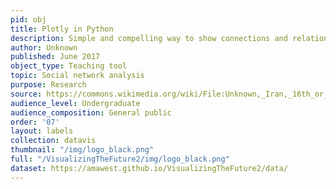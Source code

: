 ```yaml
---
pid: obj
title: Plotly in Python
description: Simple and compelling way to show connections and relationships within a community of individuals.
author: Unknown
published: June 2017
object_type: Teaching tool
topic: Social network analysis
purpose: Research
source: https://commons.wikimedia.org/wiki/File:Unknown,_Iran,_16th_or_16th_Century_-_Silk_Tapestry_Depicting_the_story_of_Leila_and_Majnun_-_Google_Art_Project.jpg
audience_level: Undergraduate
audience_composition: General public
order: '07'
layout: labels
collection: datavis
thumbnail: "/img/logo_black.png"
full: "/VisualizingTheFuture2/img/logo_black.png"
dataset: https://amawest.github.io/VisualizingTheFuture2/data/
---
```

